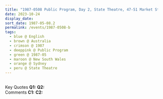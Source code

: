 ```yaml
---
title: "1987-0508 Public Program, Day 2, State Theatre, 47-51 Market Street, Sydney, New South Wales, Australia"
date: 2023-10-24
display_date: 
sort_date: 1987-05-08.2
permalink: /events/1987-0508-b
tags:
  - blue @ English
  - brown @ Australia
  - crimson @ 1987
  - deeppink @ Public Program
  - green @ 1987-05
  - maroon @ New South Wales
  - orange @ Sydney
  - peru @ State Theatre
---
```


<br>

<wave-list>
  <list-title color="DarkSeaGreen" width="55">Key Quotes</list-title>
  <list-item color="BlanchedAlmond" width="280"><b>Q1:</b> <i></i></list-item>
  <list-item color="Lavender" width="280"><b>Q2:</b> <i></i></list-item>
</wave-list>

<br>

<wave-list>
  <list-title color="DarkSeaGreen" width="55">Comments</list-title>
  <list-item color="BlanchedAlmond" width="280"><b>C1:</b> <i></i></list-item>
  <list-item color="Lavender" width="280"><b>C2:</b> <i></i></list-item>
</wave-list>